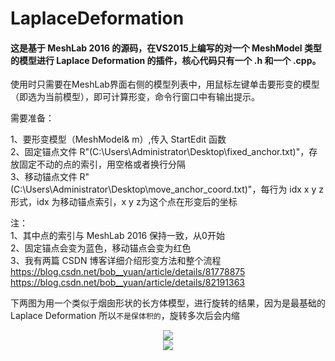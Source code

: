 # LaplaceDeformation
#### 这是基于 MeshLab 2016 的源码，在VS2015上编写的对一个 MeshModel 类型的模型进行 Laplace Deformation 的插件，核心代码只有一个 .h 和一个 .cpp。
使用时只需要在MeshLab界面右侧的模型列表中，用鼠标左键单击要形变的模型（即选为当前模型），即可计算形变，命令行窗口中有输出提示。

需要准备：

1、要形变模型（MeshModel& m）,传入 StartEdit 函数  
2、固定锚点文件 R"(C:\\Users\\Administrator\\Desktop\\fixed_anchor.txt)"，存放固定不动的点的索引，用空格或者换行分隔  
3、移动锚点文件 R"(C:\\Users\\Administrator\\Desktop\\move_anchor_coord.txt)"，每行为 idx x y z 形式，idx 为移动锚点索引，x y z为这个点在形变后的坐标

注：  
1、其中点的索引与 MeshLab 2016 保持一致，从0开始  
2、固定锚点会变为蓝色，移动锚点会变为红色  
3、我有两篇 CSDN 博客详细介绍形变方法和整个流程  
https://blog.csdn.net/bob__yuan/article/details/81778875  
https://blog.csdn.net/bob__yuan/article/details/82191363

下两图为用一个类似于烟囱形状的长方体模型，进行旋转的结果，因为是最基础的 Laplace Deformation 所以`不是保体积的`，旋转多次后会内缩
<div align=center><img src="https://github.com/GaoYuanBob/LaplaceDeformation/raw/master/Sample%20Ressult.png"><div>
<div align=center><img src="https://github.com/GaoYuanBob/LaplaceDeformation/blob/master/Laplace%20Deformation%20-%20Rotation.gif"><div>

